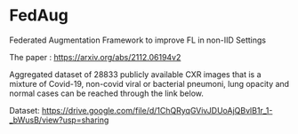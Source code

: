 # FedAug
Federated Augmentation Framework to improve FL in non-IID Settings

The paper : https://arxiv.org/abs/2112.06194v2 

Aggregated dataset of 28833 publicly available CXR images that is a mixture of Covid-19, non-covid viral or bacterial pneumoni, lung opacity and normal cases can be reached through the link below. 

Dataset: https://drive.google.com/file/d/1ChQRyqGVivJDUoAjQBvlB1r_1-_bWusB/view?usp=sharing
